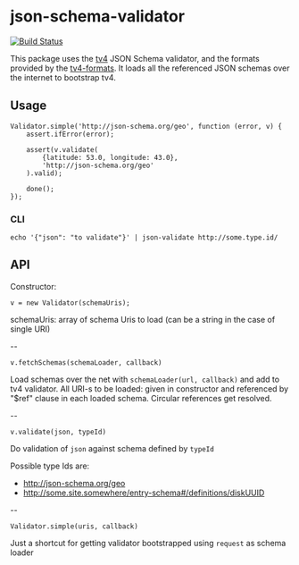 json-schema-validator
=====================

[![Build Status](https://travis-ci.org/Magomogo/json-schema-validator.svg)](https://travis-ci.org/Magomogo/json-schema-validator)

This package uses the [tv4](https://www.npmjs.org/package/tv4) JSON Schema validator, and the
formats provided by the [tv4-formats](https://github.com/ikr/tv4-formats/). It loads all the referenced
JSON schemas over the internet to bootstrap tv4.

## Usage

    Validator.simple('http://json-schema.org/geo', function (error, v) {
        assert.ifError(error);

        assert(v.validate(
            {latitude: 53.0, longitude: 43.0},
            'http://json-schema.org/geo'
        ).valid);

        done();
    });
    

### CLI

    echo '{"json": "to validate"}' | json-validate http://some.type.id/
    
## API


Constructor:

    v = new Validator(schemaUris);
    
schemaUris: array of schema Uris to load (can be a string in the case of single URI)

--

    v.fetchSchemas(schemaLoader, callback)
  
Load schemas over the net with `schemaLoader(url, callback)` and add to tv4 validator. All URI-s to
be loaded: given in constructor and referenced by "$ref" clause in each loaded schema. Circular
references get resolved.

--

    v.validate(json, typeId)
    
Do validation of `json` against schema defined by `typeId`

Possible type Ids are:

* http://json-schema.org/geo
* http://some.site.somewhere/entry-schema#/definitions/diskUUID 


--

    Validator.simple(uris, callback)
    
Just a shortcut for getting validator bootstrapped using `request` as schema loader
